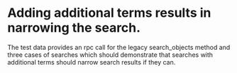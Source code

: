 # Adding additional terms results in narrowing the search.

The test data provides an rpc call for the legacy search_objects method and three cases of searches which should demonstrate that searches with additional terms should narrow search results if they can.
